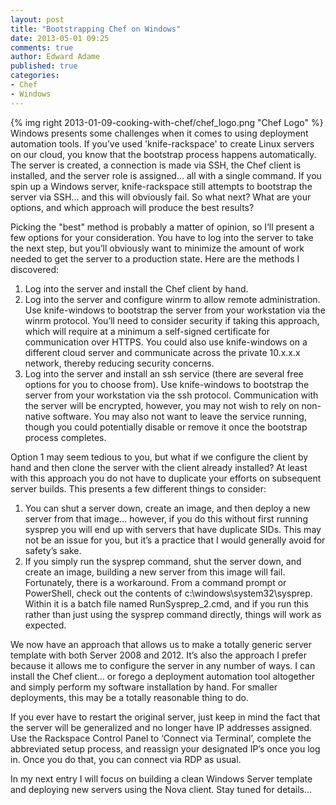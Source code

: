 ```yaml
---
layout: post
title: "Bootstrapping Chef on Windows"
date: 2013-05-01 09:25
comments: true
author: Edward Adame
published: true
categories: 
- Chef
- Windows
---
```

{% img right 2013-01-09-cooking-with-chef/chef_logo.png "Chef Logo" %}
Windows presents some challenges when it comes to using deployment automation tools.  If you’ve used 'knife-rackspace' to create Linux servers on our cloud, you know that the bootstrap process happens automatically.  The server is created, a connection is made via SSH, the Chef client is installed, and the server role is assigned… all with a single command.  If you spin up a Windows server, knife-rackspace still attempts to bootstrap the server via SSH… and this will obviously fail.  So what next?  What are your options, and which approach will produce the best results?

<!-- more -->
 
Picking the "best" method is probably a matter of opinion, so I’ll present a few options for your consideration.  You have to log into the server to take the next step, but you’ll obviously want to minimize the amount of work needed to get the server to a production state.  Here are the methods I discovered:
 
1. Log into the server and install the Chef client by hand.
2. Log into the server and configure winrm to allow remote administration.  Use knife-windows to bootstrap the server from your workstation via the winrm protocol.  You’ll need to consider security if taking this approach, which will require at a minimum a self-signed certificate for communication over HTTPS.  You could also use knife-windows on a different cloud server and communicate across the private 10.x.x.x network, thereby reducing security concerns.
3. Log into the server and install an ssh service (there are several free options for you to choose from).  Use knife-windows to bootstrap the server from your workstation via the ssh protocol.  Communication with the server will be encrypted, however, you may not wish to rely on non-native software.  You may also not want to leave the service running, though you could potentially disable or remove it once the bootstrap process completes.
 
Option 1 may seem tedious to you, but what if we configure the client by hand and then clone the server with the client already installed?  At least with this approach you do not have to duplicate your efforts on subsequent server builds.  This presents a few different things to consider:
 
1. You can shut a server down, create an image, and then deploy a new server from that image… however, if you do this without first running sysprep you will end up with servers that have duplicate SIDs.  This may not be an issue for you, but it’s a practice that I would generally avoid for safety’s sake.
2. If you simply run the sysprep command, shut the server down, and create an image, building a new server from this image will fail.  Fortunately, there is a workaround.   From a command prompt or PowerShell, check out the contents of c:\windows\system32\sysprep.  Within it is a batch file named RunSysprep_2.cmd, and if you run this rather than just using the sysprep command directly, things will work as expected.
 
We now have an approach that allows us to make a totally generic server template with both Server 2008 and 2012.  It’s also the approach I prefer because it allows me to configure the server in any number of ways.  I can install the Chef client… or forego a deployment automation tool altogether and simply perform my software installation by hand.  For smaller deployments, this may be a totally reasonable thing to do.
 
If you ever have to restart the original server, just keep in mind the fact that the server will be generalized and no longer have IP addresses assigned.  Use the Rackspace Control Panel to ‘Connect via Terminal’, complete the abbreviated setup process, and reassign your designated IP’s once you log in.  Once you do that, you can connect via RDP as usual.
 
In my next entry I will focus on building a clean Windows Server template and deploying new servers using the Nova client.  Stay tuned for details…